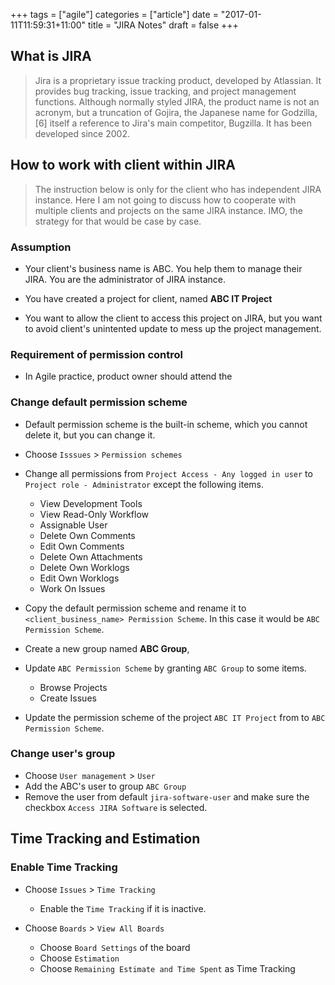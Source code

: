 +++
tags =  ["agile"]
categories = ["article"]
date = "2017-01-11T11:59:31+11:00"
title = "JIRA Notes"
draft = false
+++

## What is JIRA

> Jira is a proprietary issue tracking product, developed by Atlassian. It provides bug tracking, issue tracking, and project management functions. Although normally styled JIRA, the product name is not an acronym, but a truncation of Gojira, the Japanese name for Godzilla,[6] itself a reference to Jira's main competitor, Bugzilla. It has been developed since 2002.


## How to work with client within JIRA

> The instruction below is only for the client who has independent JIRA instance. Here I am not going to discuss how to cooperate with multiple clients and projects on the same JIRA instance. IMO, the strategy for that would be case by case. 

### Assumption

* Your client's business name is ABC. You help them to manage their JIRA. You are the administrator of JIRA instance. 

* You have created a project for client, named **ABC IT Project**

* You want to allow the client to access this project on JIRA, but you want to avoid client's unintented update to mess up the project management. 

### Requirement of permission control

* In Agile practice, product owner should attend the 


### Change default permission scheme

* Default permission scheme is the built-in scheme, which you cannot delete it, but you can change it.

* Choose `Isssues` > `Permission schemes `

* Change all permissions from `Project Access - Any logged in user` to `Project role - Administrator` except the following items.
    * View Development Tools
    * View Read-Only Workflow
    * Assignable User
    * Delete Own Comments
    * Edit Own Comments
    * Delete Own Attachments
    * Delete Own Worklogs
    * Edit Own Worklogs
    * Work On Issues

* Copy the default permission scheme and rename it to `<client_business_name> Permission Scheme`. In this case it would be `ABC Permission Scheme`. 

* Create a new group named **ABC Group**, 

* Update `ABC Permission Scheme` by granting `ABC Group` to some items.
    * Browse Projects
    * Create Issues
* Update the permission scheme of the project `ABC IT Project` from to `ABC Permission Scheme`. 

### Change user's group 

* Choose `User management` > `User` 
* Add the ABC's user to group `ABC Group`
* Remove the user from default `jira-software-user` and make sure the checkbox `Access JIRA Software` is selected.

 
## Time Tracking and Estimation

### Enable Time Tracking

* Choose `Issues` > `Time Tracking` 
    * Enable the `Time Tracking` if it is inactive.

* Choose `Boards` > `View All Boards` 
    * Choose `Board Settings` of the board
    * Choose `Estimation`
    * Choose `Remaining Estimate and Time Spent` as Time Tracking


